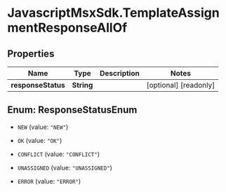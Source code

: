 # JavascriptMsxSdk.TemplateAssignmentResponseAllOf

## Properties

Name | Type | Description | Notes
------------ | ------------- | ------------- | -------------
**responseStatus** | **String** |  | [optional] [readonly] 



## Enum: ResponseStatusEnum


* `NEW` (value: `"NEW"`)

* `OK` (value: `"OK"`)

* `CONFLICT` (value: `"CONFLICT"`)

* `UNASSIGNED` (value: `"UNASSIGNED"`)

* `ERROR` (value: `"ERROR"`)




